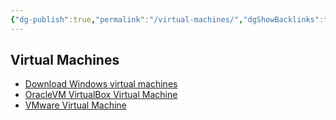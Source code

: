 ```yaml
---
{"dg-publish":true,"permalink":"/virtual-machines/","dgShowBacklinks":true,"dgShowLocalGraph":true}
---
```



## Virtual Machines
- [Download Windows virtual machines](https://developer.microsoft.com/en-us/microsoft-edge/tools/vms)
- [OracleVM VirtualBox Virtual Machine](https://www.virtualbox.org/wiki/Downloads)
- [VMware Virtual Machine](https://www.vmware.com/)